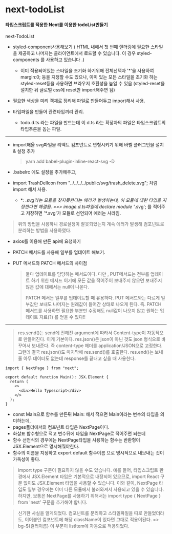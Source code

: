 # next-todoList

#### 타입스크립트를 적용한 Next를 이용한 todoList만들기

next-TodoList

- styled-component사용해보기
  ( HTML 내에서 첫 번째 렌더링에 필요한 스타일을 제공하고 나머지는 클라이언트에서 로드할 수 있습니다. 이 경우 styled-components 를 사용하고 있습니다 .)

  - 이미 적용되어있는 스타일을 초기화 하기위해 전체선택자 '\*'을 사용하여 margin:0; 등을 지정할 수도 있으나, 이미 있는 모든 스타일을 초기화 하는 styled-reset등을 사용하면 브라우저 호환성을 높일 수 있음 (styled-reset을 설치한 뒤 글로벌 css에 reset만 import해주면 됨)

- 필요한 색상을 미리 객체로 정리해 파일로 만들어두고 import해서 사용.
- 타입파일을 만들어 관련타입끼리 관리.

  - todo.d.ts 라는 파일을 만드는데 이 d.ts 라는 확장자의 파일은 타입스크립트의 타입추론을 돕는 파일.

---

- import해올 svg파일을 리엑트 컴포넌트로 변형시키기 위해 바벨 플러그인을 설치 & 설정 추가

  > yarn add babel-plugin-inline-react-svg -D

- .babelrc 에도 설정을 추가해주고,
- import TrashDelIcon from "../../../../public/svg/trash_delete.svg"; 처럼 import 해서 사용.

  - \*_: .svg라는 모듈을 찾지못한다는 에러가 발생하는데, 이 모듈에 대한 타입을 지정한다면 해결됨.
    ==> image.d.ts파일에 declare module '_.svg';
    를 적어주고 저장하면 '\*.svg'가 모듈로 선언되어 에러는 사라짐.

> 위의 방법을 사용하니 경로설정이 잘못되었는지 계속 에러가 발생해 컴포넌트로 분리하는 방법을 사용하였다.

- axios를 이용해 만든 api에 요청하기

- PATCH 메서드를 사용해 일부를 업데이트 해보기.
- PUT 메서드와 PATCH 메서드의 차이점
  > 둘다 업데이트를 담당하는 메서드이다.
  > 다만 , PUT메서드는 전부를 업데이트 하기 위한 메서드 이기에 모든 값을 적어주어 보내주지 않으면 보내주지 않은 값에 대해서는 null이 나온다.
  >
  > PATCH 메서든 일부를 업데이트할 때 유용하다.
  > PUT 메서드와는 다르게 일부값만 보내도 나머지는 원래값이 들어간 상태로 나오게 된다.
  > 즉. PATCH 메서드를 사용하면 필요한 부분만 수정해도 null값이 나오지 않고 원하는 업데이트 자료(?) 를 얻을 수 있다!!

---

> res.send()는 send에 전해진 argument에 따라서 Content-type이 자동적으로 만들어진다. 이게 기본이다.
> res.json()은 json이 아닌 것도 json 형식으로 바꾸어서 보내준다. 즉 content-type 헤더를 application/JSON으로 고정한다. 그런데 결국 res.json()도 마지막에 res.send()를 호출한다.
> res.end()는 보내줄 아무 데이터도 없는데 response를 끝내고 싶을 때 사용한다.

```react
import { NextPage } from "next";

export default function Main(): JSX.Element {
  return (
    <>
      <div>Hello Typescript</div>
    </>
  );
}
```

- const Main으로 함수를 만든뒤 Main: 해서 적으면 Main이라는 변수의 타입을 의미하는데,
- pages폴더에서의 컴포넌트 타입은 NextPage이다.
- 화살표 함수형으로 적고 변수뒤에 타입을 NextPage로 적어주면 되는데
- 함수 선언식의 경우에는 NextPage타입을 사용하는 함수는 반환형이 JSX.Element으로 명시해줘야한다.
- 함수의 이름을 지정하고 export default 함수이름 으로 명시적으로 내보내는 것이 가독성이 좋다.

> import type 구문이 필요하지 않을 수도 있습니다. 예를 들어, 타입스크립트 환경에서 JSX.Element 타입은 기본적으로 내장되어 있으므로, import React 구문 없이도 JSX.Element 타입을 사용할 수 있습니다. 이와 같이, NextPage 타입도 일부 경우에는 이미 다른 모듈에서 불러와져서 사용되고 있을 수 있습니다. 하지만, 보통은 NextPage를 사용하기 위해서는 import type { NextPage } from 'next' 구문을 추가해야 합니다.

> 신기한 사실을 알게되었다. 컴포넌트를 분리하고 스타일파일을 따로 만들었더라도, 이어붙인 컴포넌트에 해당 className이 있다면 그대로 적용이된다. => bg-${컬러이름} 이 부분이 listItem에 자동으로 적용되었다.
